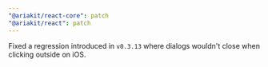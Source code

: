 ```yaml
---
"@ariakit/react-core": patch
"@ariakit/react": patch
---
```


Fixed a regression introduced in `v0.3.13` where dialogs wouldn't close when clicking outside on iOS.
